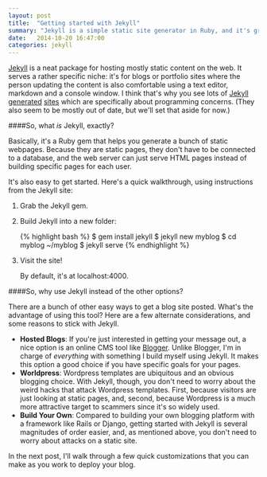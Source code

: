 ```yaml
---
layout: post
title:  "Getting started with Jekyll"
summary: "Jekyll is a simple static site generator in Ruby, and it's great for hosting simple blog/portfolio sites."
date:   2014-10-20 16:47:00
categories: jekyll
---
```


[Jekyll](http://jekyllrb.com/) is a neat package for hosting mostly static content on the web. It serves a rather specific niche: it's for blogs or portfolio sites where the person updating the content is also comfortable using a text editor, markdown and a console window. I think that's why you see lots of [Jekyll](http://tom.preston-werner.com/) [generated](https://training.github.com/) [sites](http://schacon.github.io/) which are specifically about programming concerns. (They also seem to be mostly out of date, but we'll set that aside for now.)

####So, what *is* Jekyll, exactly?

Basically, it's a Ruby gem that helps you generate a bunch of static webpages. Because they are static pages, they don't have to be connected to a database, and the web server can just serve HTML pages instead of building specific pages for each user.

It's also easy to get started. Here's a quick walkthrough, using instructions from the Jekyll site:

<ol>
  <li>Grab the Jekyll gem.</li>
  <li><p>Build Jekyll into a new folder:</p>
{% highlight bash %}
$ gem install jekyll
$ jekyll new myblog
$ cd myblog
~/myblog $ jekyll serve      
{% endhighlight %}</li>
  <li><p>Visit the site!</p>
      <p>By default, it's at localhost:4000.</p></li></ol>

####So, why use Jekyll instead of the other options?

There are a bunch of other easy ways to get a blog site posted. What's the advantage of using this tool? Here are a few alternate considerations, and some reasons to stick with Jekyll.

+ __Hosted Blogs__: If you're just interested in getting your message out, a nice option is an online CMS tool like [Blogger](https://www.blogger.com). Unlike Blogger, I'm in charge of *everything* with something I build myself using Jekyll. It makes this option a good choice if you have specific goals for your pages.
+ __Worldpress__: Wordpress templates are ubiquitous and an obvious blogging choice. With Jekyll, though, you don't need to worry about the weird hacks that attack Wordpress templates. First, because visitors are just looking at static pages, and, second, because Wordpress is a much more attractive target to scammers since it's so widely used.
+ __Build Your Own__: Compared to building your own blogging platform with a framework like Rails or Django, getting started with Jekyll is several magnitudes of order easier, and, as mentioned above, you don't need to worry about attacks on a static site.

In the next post, I'll walk through a few quick customizations that you can make as you work to deploy your blog.